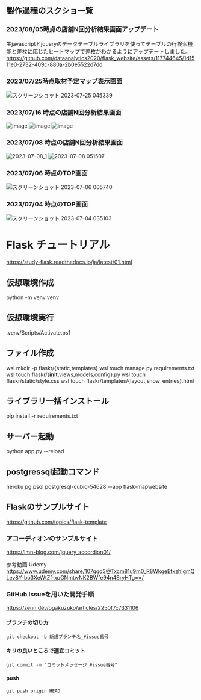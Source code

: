 ## 製作過程のスクショ一覧

### 2023/08/05時点の店舗N回分析結果画面アップデート
生javascriptとjqueryのデータテーブルライブラリを使ってテーブルの行検索機能と差枚に応じたヒートマップで差枚がわかるようにアップデートしました。
https://github.com/dataanalytics2020/flask_website/assets/117744645/1d1511e0-2732-409c-880a-2b0e5522d7dd

### 2023/07/25時点取材予定マップ表示画面
![スクリーンショット 2023-07-25 045339](https://github.com/dataanalytics2020/flask_website/assets/117744645/21b8786e-4df0-41ac-a0bc-3ce15610a83d)
### 2023/07/16 時点の店舗N回分析結果画面
![image](https://github.com/dataanalytics2020/flask_website/assets/117744645/db0ea310-7eda-4fd7-8505-b29b9364bac0)
![image](https://github.com/dataanalytics2020/flask_website/assets/117744645/2366f448-bff7-4357-8529-e7068277646c)
![image](https://github.com/dataanalytics2020/flask_website/assets/117744645/fb145a27-a6b1-4c69-8a1c-d7d96245879c)
### 2023/07/08 時点の店舗N回分析結果画面
![2023-07-08_1](https://github.com/dataanalytics2020/flask_website/assets/117744645/3c1a98e2-f759-46f4-8ed3-4cea5e31e7a2)
![2023-07-08 051507](https://github.com/dataanalytics2020/flask_website/assets/117744645/06e42118-931a-4a57-876a-9581a4adbf99)

### 2023/07/06 時点のTOP画面
![スクリーンショット 2023-07-06 005740](https://github.com/dataanalytics2020/flask_website/assets/117744645/36a93bb8-257d-4a52-b0f4-be5082c684c3)
### 2023/07/04 時点のTOP画面
![スクリーンショット 2023-07-04 035103](https://github.com/dataanalytics2020/flask_website/assets/117744645/9f1da422-e147-4ce9-ae9b-0b996808402a)


# Flask チュートリアル
https://study-flask.readthedocs.io/ja/latest/01.html

## 仮想環境作成
python -m venv venv
## 仮想環境実行
.venv/Scripts/Activate.ps1


## ファイル作成
wsl mkdir -p flaskr/{static,templates} 
wsl touch manage.py requirements.txt
wsl touch flaskr/{__init__,views,models,config}.py
wsl touch flaskr/static/style.css
wsl touch flaskr/templates/{layout,show_entries}.html

## ライブラリ一括インストール
pip install -r requirements.txt


## サーバー起動
python app.py --reload

## postgressql起動コマンド
heroku pg:psql postgresql-cubic-54628 --app flask-mapwebsite

## Flaskのサンプルサイト
https://github.com/topics/flask-template

### アコーディオンのサンプルサイト
https://lmn-blog.com/jquery_accordion01/

参考動画 Udemy
https://www.udemy.com/share/107ggo3@Txcm81u9m0_R8WkgeEfxzhIgmQLev8Y-bo3XeWtZf-xpGNmtwNK2BWfe94n4SryHTg==/



### GitHub Issueを用いた開発手順
https://zenn.dev/ogakuzuko/articles/2250f7c7331106
#### ブランチの切り方
```git checkout -b 新規ブランチ名_#issue番号```

#### キリの良いところで適宜コミット
```git commit -m "コミットメッセージ #issue番号"```

#### push
```git push origin HEAD```
